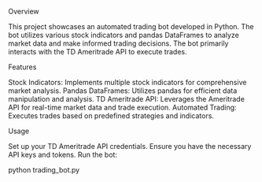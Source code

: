 Overview

This project showcases an automated trading bot developed in Python. The bot utilizes various stock indicators and pandas DataFrames to analyze market data and make informed trading decisions. The bot primarily interacts with the TD Ameritrade API to execute trades.

Features

Stock Indicators: Implements multiple stock indicators for comprehensive market analysis.
Pandas DataFrames: Utilizes pandas for efficient data manipulation and analysis.
TD Ameritrade API: Leverages the Ameritrade API for real-time market data and trade execution.
Automated Trading: Executes trades based on predefined strategies and indicators.

Usage

Set up your TD Ameritrade API credentials. Ensure you have the necessary API keys and tokens.
Run the bot:

python trading_bot.py
